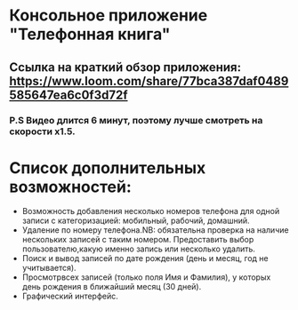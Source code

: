 # Консольное приложение "Телефонная книга"
## Ссылка на краткий обзор приложения: https://www.loom.com/share/77bca387daf0489585647ea6c0f3d72f
### P.S Видео длится 6 минут, поэтому лучше смотреть на скорости х1.5.

# Список дополнительных возможностей:
* Возможность добавления несколько номеров телефона для одной записи с категоризацией: мобильный, рабочий, домашний.
* Удаление по номеру телефона.NB: обязательна проверка на наличие нескольких записей с таким номером. Предоставить выбор пользователю,какую именно запись или несколько удалить.
* Поиск и вывод записей по дате рождения (день и месяц, год не учитывается).
* Просмотрвсех записей (только поля Имя и Фамилия), у которых день рождения в ближайший месяц (30 дней).
* Графический интерфейс.
